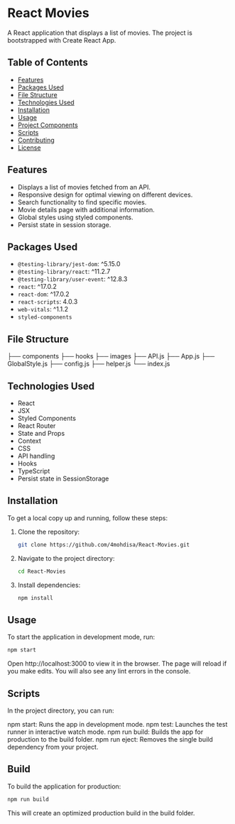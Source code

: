 # React Movies

A React application that displays a list of movies. The project is bootstrapped with Create React App.

## Table of Contents

- [Features](#features)
- [Packages Used](#packages-used)
- [File Structure](#file-structure)
- [Technologies Used](#technologies-used)
- [Installation](#installation)
- [Usage](#usage)
- [Project Components](#project-components)
- [Scripts](#scripts)
- [Contributing](#contributing)
- [License](#license)

## Features

- Displays a list of movies fetched from an API.
- Responsive design for optimal viewing on different devices.
- Search functionality to find specific movies.
- Movie details page with additional information.
- Global styles using styled components.
- Persist state in session storage.

## Packages Used

- `@testing-library/jest-dom`: ^5.15.0
- `@testing-library/react`: ^11.2.7
- `@testing-library/user-event`: ^12.8.3
- `react`: ^17.0.2
- `react-dom`: ^17.0.2
- `react-scripts`: 4.0.3
- `web-vitals`: ^1.1.2
- `styled-components`

## File Structure

├── components
├── hooks
├── images
├── API.js
├── App.js
├── GlobalStyle.js
├── config.js
├── helper.js
└── index.js


## Technologies Used

- React
- JSX
- Styled Components
- React Router
- State and Props
- Context
- CSS 
- API handling
- Hooks 
- TypeScript
- Persist state in SessionStorage

## Installation

To get a local copy up and running, follow these steps:

1. Clone the repository:
    ```sh
    git clone https://github.com/4mohdisa/React-Movies.git
    ```
2. Navigate to the project directory:
    ```sh
    cd React-Movies
    ```
3. Install dependencies:
    ```sh
    npm install
    ```

## Usage

To start the application in development mode, run:

```sh
npm start
```
Open http://localhost:3000 to view it in the browser. The page will reload if you make edits. You will also see any lint errors in the console.

## Scripts

In the project directory, you can run:

npm start: Runs the app in development mode.
npm test: Launches the test runner in interactive watch mode.
npm run build: Builds the app for production to the build folder.
npm run eject: Removes the single build dependency from your project.

## Build
To build the application for production:

```sh
npm run build
```

This will create an optimized production build in the build folder.
